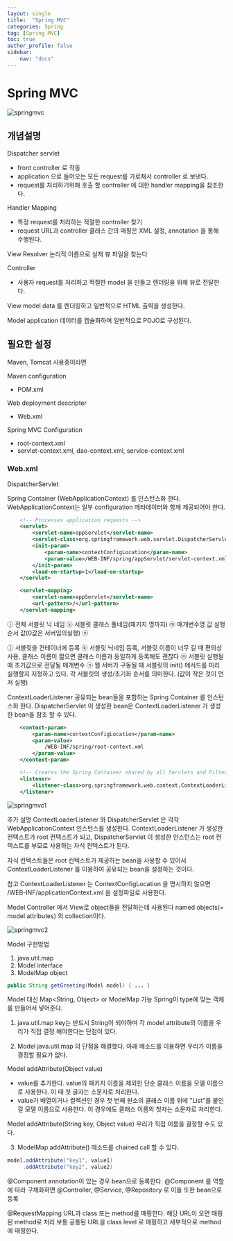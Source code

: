 ```yaml
---
layout: single
title:  "Spring MVC"
categories: Spring
tag: [Spring MVC]
toc: true
author_profile: false
sidebar:
    nav: "docs"
---
```


# Spring MVC

![springmvc](https://user-images.githubusercontent.com/59478159/148723742-c30f9f7b-d9df-4eb1-bd15-1c142e5fe514.png)

## 개념설명
Dispatcher servlet
- front controller 로 작동
- application 으로 들어오는 모든 request를 가로채서 controller 로 보낸다.
- request를 처리하기위해 호출 할 controller 에 대한 handler mapping을 참조한다.

Handler Mapping
- 특정 request를 처리하는 적절한 controller 찾기
- request URL과 controller 클래스 간의 매핑은 XML 설정, annotation 을 통해 수행된다.

View Resolver
논리적 이름으로 실제 뷰 파일을 찾는다

Controller 
- 사용자 request를 처리하고 적절한 model 을 만들고 렌더링을 위해 뷰로 전달한다.


View
model data 를 렌더링하고 일반적으로 HTML 출력을 생성한다.

Model
application 데이터를 캡슐화하며 일반적으로 POJO로 구성된다.


## 필요한 설정
Maven, Tomcat 사용중이라면 

Maven configuration
- POM.xml

Web deployment descripter 
- Web.xml

Spring MVC Configuration
- root-context.xml
- servlet-context.xml, dao-context.xml, service-context.xml 



### Web.xml

DispatcherServlet

Spring Container (WebApplicationContext) 를 인스턴스화 한다.
WebApplicationContext는 일부 configuration 메타데이터와 함께 제공되어야 한다.

```xml
    <!-- Processes application requests -->
	<servlet>
		<servlet-name>appServlet</servlet-name>
		<servlet-class>org.springframework.web.servlet.DispatcherServlet</servlet-class>
		<init-param>
			<param-name>contextConfigLocation</param-name>
			<param-value>/WEB-INF/spring/appServlet/servlet-context.xml</param-value>
		</init-param>
		<load-on-startup>1</load-on-startup>
	</servlet>

	<servlet-mapping>
		<servlet-name>appServlet</servlet-name>
		<url-pattern>/</url-pattern>
	</servlet-mapping>
```

<serlvet> ⓙ <serlvet> 전체
<servlet-name> 서블릿 닉 네임 </servlet-name> ⓚ
<serlvet-class> 서블릿 클래스 풀네임(패키지 명까지) </servlet-class> 
<init-param>  ⓜ
<param-name> 매개변수명 </param-name>
<param-value> 값 </param-value>
</init-param>
<load-on-startup> 실행 순서 값(0값은 서버임의실행) </load-on-startup> ⓝ
</servlet>


ⓙ 서블릿을 컨테이너에 등록
ⓚ 서블릿 닉네임 등록, 서블릿 이름이 너무 길 때 편의상 사용, 클래스 이름이 짧으면 클래스 이름과 동일하게 등록해도 괜찮다
ⓜ 서블릿 실행될 때 초기값으로 전달될 매개변수 
ⓝ 웹 서버가 구동될 때 서블릿의 init() 메서드를 미리 실행할지 지정하고 있다. 각 서블릿의 생성/초기화 순서를 의미한다. (값이 작은 것이 먼저 실행)







ContextLoaderListener
공유되는 bean들을 포함하는 Spring Container 를 인스턴스화 한다.
DispatcherServlet 이 생성한 bean은 ContextLoaderListener 가 생성한 bean을 참조 할 수 있다.

```xml
    <context-param>
		<param-name>contextConfigLocation</param-name>
		<param-value>
			/WEB-INF/spring/root-context.xml
		</param-value>
	</context-param>

	<!-- Creates the Spring Container shared by all Servlets and Filters -->
	<listener>
		<listener-class>org.springframework.web.context.ContextLoaderListener</listener-class>
	</listener>
```


![springmvc1](https://user-images.githubusercontent.com/59478159/148723755-cb153939-4739-4a97-936a-519a59196041.png)

추가 설명
ContextLoaderListener 와 DispatcherServlet 은 각각 WebApplicationContext 인스턴스를 생성한다.
ContextLoaderListener 가 생성한 컨텍스트가 root 컨텍스트가 되고, DispatcherServlet 이 생성한 
인스턴스는 root 컨텍스트를 부모로 사용하는 자식 컨텍스트가 된다. 

자식 컨텍스트들은 root 컨텍스트가 제공하는 bean을 사용할 수 있어서 ContextLoaderListener 를 
이용하여 공유되는 bean을 설정하는 것이다.

참고
ContextLoaderListener 는 ContextConfigLocation 을 명시하지 않으면 /WEB-INF/applicationContext.xml 을 
설정파일로 사용한다.


Model 
Controller 에서 View로 object들을 전달하는데 사용된다
named objects(= model attributes) 의 collection이다.

![springmvc2](https://user-images.githubusercontent.com/59478159/148723761-b9bb8c90-273d-4dec-9855-f5f7cc5d124b.png)

Model 구현방법
1) java.util.map 
2) Model interface
3) ModelMap object 

```java
public String getGreeting(Model model) { ... }
```

Model 대신 Map<String, Object> or ModelMap 가능
Spring이 type에 맞는 객체를 만들어서 넣어준다.


1) java.util.map 
key는 반드시 String이 되야하며 각 model attribute의 이름을 우리가 직접 결정 해야한다는 단점이 있다.

2) Model 
java.util.map 의 단점을 해결했다. 아래 메소드를 이용하면 우리가 이름을 결정할 필요가 없다.


Model addAttribute(Object value)
- value를 추가한다. value의 패키지 이름을 제외한 단순 클래스 이름을 모델 이름으로 사용한다. 이 때 첫 글자는 소문자로 처리한다.
- value가 배열이거나 컬렉션인 경우 첫 번째 원소의 클래스 이름 뒤에 "List"를 붙인 걸 모델 이름으로 사용한다. 이 경우에도 클래스 이름의 첫자는 소문자로 처리한다.

Model addAttribute(String key, Object value)
우리가 직접 이름을 결정할 수도 있다.

3) ModelMap
addAttribute() 메소드를 chained call 할 수 있다.

```java
model.addAttribute("key1", value1)
     .addAttribute("key2", value2)
```

@Component annotation이 있는 경우 bean으로 등록한다.
@Component 를 역할에 따라 구체화하면 @Controller, @Service, @Repository 로 이들 또한 bean으로 등록


@RequestMapping
URL과 class 또는 method를 매핑한다.
해당 URL이 오면 매핑된 method로 처리
보통 공통된 URL을 class level 로 매핑하고 세부적으로 method 에 매핑한다.
